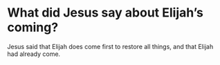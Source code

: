 # What did Jesus say about Elijah’s coming?

Jesus said that Elijah does come first to restore all things, and that Elijah had already come.
